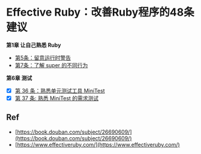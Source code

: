 # Effective Ruby：改善Ruby程序的48条建议

**第1章 让自己熟悉 Ruby**

* [第5条：留意运行时警告](./05)
* [第7条：了解 super 的不同行为](./07)

**第6章 测试**

* [x] [第 36 条：熟悉单元测试工具 MiniTest](./36/)
* [x] [第 37 条: 熟悉 MiniTest 的需求测试](./37/)

## Ref

* [https://book.douban.com/subject/26690609/](https://book.douban.com/subject/26690609/)
* [https://www.effectiveruby.com/](https://www.effectiveruby.com/)